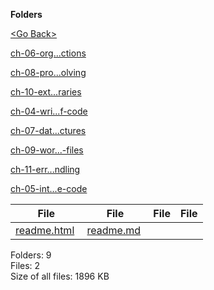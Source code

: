 **Folders**

[&lt;Go Back&gt;](../right.html)

[ch-06-org...ctions](ch-06-organizing-code-with-functions/right.html)

[ch-08-pro...olving](ch-08-problem-solving/right.html)

[ch-10-ext...raries](ch-10-external-libraries/right.html)

[ch-04-wri...f-code](ch-04-writing-your-first-lines-of-code/right.html)

[ch-07-dat...ctures](ch-07-data-structures/right.html)

[ch-09-wor...-files](ch-09-working-with-files/right.html)

[ch-11-err...ndling](ch-11-error-handling/right.html)

[ch-05-int...e-code](ch-05-interactive-code/right.html)

<table><thead><tr class="header"><th><strong>File</strong></th><th><strong>File</strong></th><th><strong>File</strong></th><th><strong>File</strong></th></tr></thead><tbody><tr class="odd"><td><a href="readme.html">readme.html</a> </td><td><a href="readme.md">readme.md</a> </td><td></td><td></td></tr></tbody></table>

Folders: 9  
Files: 2  
Size of all files: 1896 KB
